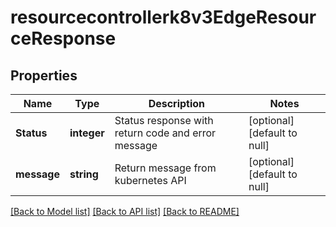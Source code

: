 # resourcecontrollerk8v3EdgeResourceResponse

## Properties
Name | Type | Description | Notes
------------ | ------------- | ------------- | -------------
**Status** | **integer** | Status response with return code and error message | [optional] [default to null]
**message** | **string** | Return message from kubernetes API | [optional] [default to null]

[[Back to Model list]](../README.md#documentation-for-models) [[Back to API list]](../README.md#documentation-for-api-endpoints) [[Back to README]](../README.md)


